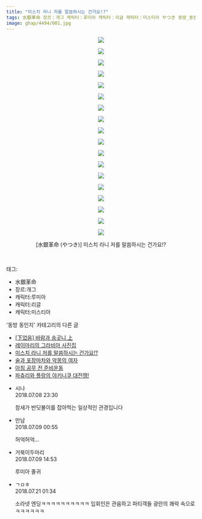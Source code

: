```yaml
---
title: "미스치 라니 저를 말씀하시는 건가요!?"
tags: 水銀革命 장르：개그 캐릭터：루미아 캐릭터：리글 캐릭터：미스티아 やつき 동방_동인지
image: ghap/4494/001.jpg
---
```

<div class="article">
<p style="text-align: center; clear: none; float: none;"><img src="{{ site.nasurl }}/ghap/4494/001.jpg"/></p>
<p style="text-align: center; clear: none; float: none;"><img src="{{ site.nasurl }}/ghap/4494/002.jpg"/></p>
<p style="text-align: center; clear: none; float: none;"><img src="{{ site.nasurl }}/ghap/4494/003.jpg"/></p>
<p style="text-align: center; clear: none; float: none;"><img src="{{ site.nasurl }}/ghap/4494/004.jpg"/></p>
<p style="text-align: center; clear: none; float: none;"><img src="{{ site.nasurl }}/ghap/4494/005.jpg"/></p>
<p style="text-align: center; clear: none; float: none;"><img src="{{ site.nasurl }}/ghap/4494/006.jpg"/></p>
<p style="text-align: center; clear: none; float: none;"><img src="{{ site.nasurl }}/ghap/4494/007.jpg"/></p>
<p style="text-align: center; clear: none; float: none;"><img src="{{ site.nasurl }}/ghap/4494/008.jpg"/></p>
<p style="text-align: center; clear: none; float: none;"><img src="{{ site.nasurl }}/ghap/4494/009.jpg"/></p>
<p style="text-align: center; clear: none; float: none;"><img src="{{ site.nasurl }}/ghap/4494/010.jpg"/></p>
<p style="text-align: center; clear: none; float: none;"><img src="{{ site.nasurl }}/ghap/4494/011.jpg"/></p>
<p style="text-align: center; clear: none; float: none;"><img src="{{ site.nasurl }}/ghap/4494/012.jpg"/></p>
<p style="text-align: center; clear: none; float: none;"><img src="{{ site.nasurl }}/ghap/4494/013.jpg"/></p>
<p style="text-align: center; clear: none; float: none;"><img src="{{ site.nasurl }}/ghap/4494/014.jpg"/></p>
<p style="text-align: center; clear: none; float: none;"><img src="{{ site.nasurl }}/ghap/4494/015.jpg"/></p>
<p style="text-align: center; clear: none; float: none;"><img src="{{ site.nasurl }}/ghap/4494/016.jpg"/></p>
<p style="text-align: center; clear: none; float: none;"><img src="{{ site.nasurl }}/ghap/4494/017.jpg"/></p>
<p style="text-align: center; clear: none; float: none;"><img src="{{ site.nasurl }}/ghap/4494/018.jpg"/></p>
<p style="text-align: center; clear: none; float: none;">[水銀革命 (やつき)] 미스치 라니 저를 말씀하시는 건가요!?</p>
<p><br/></p>
</div><div class="tagTrail">
<p>태그: </p>
<ul>
<li>水銀革命</li>
<li>장르:개그</li>
<li>캐릭터:루미아</li>
<li>캐릭터:리글</li>
<li>캐릭터:미스티아</li>
</ul>
</div><div class="another">
<p>'동방 동인지' 카테고리의 다른 글</p>
<ul>
<li><a href="/2018-07-08-ghap_4498">[下없음] 바람과 송곳니 上</a></li>
<li><a href="/2018-07-08-ghap_4496">레이마리의 그라비아 사진집</a></li>
<li><a href="/2018-07-08-ghap_4494">미스치 라니 저를 말씀하시는 건가요!?</a></li>
<li><a href="/2018-07-08-ghap_4493">술과 포장마차와 악몽의 여자</a></li>
<li><a href="/2018-07-04-ghap_4491">아침 공무 전 준비운동</a></li>
<li><a href="/2018-07-04-ghap_4489">파츄리와 플랑의 야키니쿠 대전쟁!</a></li>
</ul>
</div><div class="cb_module cb_fluid">
<div class="cb_wrt cb_profile">
<div class="comment">
<ul>
<li class="cb_thumb_off" id="comment15282468">
<div class="cb_comment_area">
<div class="cb_info_area">
<div class="cb_section">
<span class="cb_nick_name">시나</span>
</div>
<div class="cb_section">
<span class="cb_date">2018.07.08 23:30 </span>
</div>
</div>
<div class="cb_dsc_comment">
<p class="cb_dsc">
											참새가 반딧불이를 잡아먹는 일상적인 관경입니다
										</p>
</div>
</div></li>
<li class="cb_thumb_off" id="comment15282492">
<div class="cb_comment_area">
<div class="cb_info_area">
<div class="cb_section">
<span class="cb_nick_name">만남</span>
</div>
<div class="cb_section">
<span class="cb_date">2018.07.09 00:55 </span>
</div>
</div>
<div class="cb_dsc_comment">
<p class="cb_dsc">
											허억허억...
										</p>
</div>
</div></li>
<li class="cb_thumb_off" id="comment15282694">
<div class="cb_comment_area">
<div class="cb_info_area">
<div class="cb_section">
<span class="cb_nick_name">거북이두마리</span>
</div>
<div class="cb_section">
<span class="cb_date">2018.07.09 14:53 </span>
</div>
</div>
<div class="cb_dsc_comment">
<p class="cb_dsc">
											루미아 졸귀
										</p>
</div>
</div></li>
<li class="cb_thumb_off" id="comment15290988">
<div class="cb_comment_area">
<div class="cb_info_area">
<div class="cb_section">
<span class="cb_nick_name">ㄱㅁㅎ</span>
</div>
<div class="cb_section">
<span class="cb_date">2018.07.21 01:34 </span>
</div>
</div>
<div class="cb_dsc_comment">
<p class="cb_dsc">
											소라넷 엔딩ㅋㅋㅋㅋㅋㅋㅋㅋㅋㅋ 입회인은 관음하고 파티객들 광란의 쾌락 속으로ㅋㅋㅋㅋㅋㅋ
										</p>
</div>
</div></li>
</ul>
</div>
</div><!-- commentList close -->
</div>
